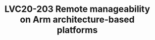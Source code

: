 ---
categories:
- lvc20
description: A satellite management controller (MC) on a server platform interfaces
  with a Baseboard Management Controller (BMC) enabling the platform to be remotely
  managed and monitored. The communication between the satellite MC and the BMC use
  protocols defined by DMTF PMCI working group and includes the PLDM and MCTP protocols.
  <br /> <br /> This presentation talks about integration of OpenBMC project’s PLDM
  and MCTP libraries on Arm’s Neoverse Reference Design platforms to allow interfacing
  of this platform with a BMC. The Neoverse Reference Design platform includes a satellite
  management controller and these libraries execute as firmware extensions on this
  controller. This firmware stack processes PLDM requests, reads the Platform Data
  Records (PDR) on the platform, encodes this information as a PLDM response and returns
  it to the BMC. A PLDM message loop-back mechanism is used to simplify the validation
  of message generation and response. This enables the MC to handle RAS error logging,
  monitoring and control and remote debug communication with the BMC. Key takeaways
  for the audience include introduction to PMCI defined messaging between MC and BMC
  and details of integration and usage of PLDM/MCTP libraries on MC of the Neoverse
  reference design platform.<br />
image: /assets/images/featured-images/lvc20/LVC20-203.png
session_id: LVC20-203
session_room: '[Track 3] DataCenter'
session_slot:
  end_time: 2020-09-23 09:10
  start_time: 2020-09-23 08:45
session_speakers:
- speaker_bio: Prabin is a Software Engineer in the Open Source Software group at
    Arm. He works on platform software development for Arm&#39;s Neoverse enterprise
    reference platforms. His main focus is on enabling remote manageability for Arm&#39;s
    Neoverse reference design platform and firmware development.
  speaker_company: ''
  speaker_image: http://avatars.sched.co/c/28/11406049/avatar.jpg.320x320px.jpg?5bd
  speaker_name: Prabin CA
  speaker_position: Arm, Software Engineer
  speaker_role: speaker
session_track: Data Center
tag: session
tags: Data Center
title: LVC20-203 Remote manageability on Arm architecture-based platforms
---